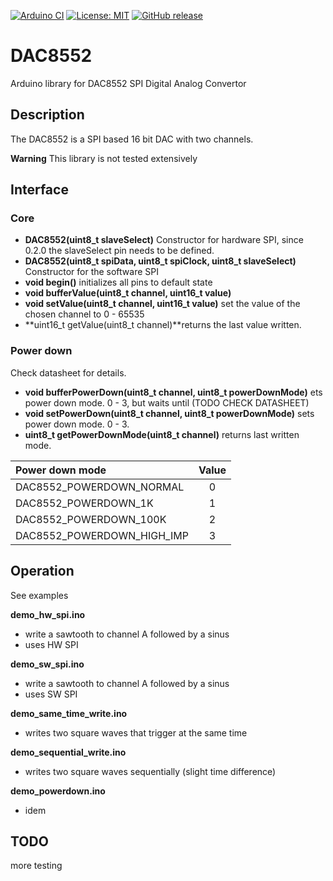 
[![Arduino CI](https://github.com/RobTillaart/DAC8552/workflows/Arduino%20CI/badge.svg)](https://github.com/marketplace/actions/arduino_ci)
[![License: MIT](https://img.shields.io/badge/license-MIT-green.svg)](https://github.com/RobTillaart/DAC8552/blob/master/LICENSE)
[![GitHub release](https://img.shields.io/github/release/RobTillaart/DAC8552.svg?maxAge=3600)](https://github.com/RobTillaart/DAC8552/releases)


# DAC8552

Arduino library for DAC8552 SPI Digital Analog Convertor


## Description

The DAC8552 is a SPI based 16 bit DAC with two channels.

**Warning** This library is not tested extensively


## Interface

### Core

- **DAC8552(uint8_t slaveSelect)** Constructor for hardware SPI,
since 0.2.0 the slaveSelect pin needs to be defined.
- **DAC8552(uint8_t spiData, uint8_t spiClock, uint8_t slaveSelect)** Constructor for the software SPI
- **void begin()** initializes all pins to default state
- **void bufferValue(uint8_t channel, uint16_t value)**
- **void setValue(uint8_t channel, uint16_t value)** set the value of the chosen channel to 0 - 65535
- **uint16_t getValue(uint8_t channel)**returns the last value written.


### Power down

Check datasheet for details.

- **void bufferPowerDown(uint8_t channel, uint8_t powerDownMode)** ets power down mode. 0 - 3, 
but waits until (TODO CHECK DATASHEET)
- **void setPowerDown(uint8_t channel, uint8_t powerDownMode)** sets power down mode. 0 - 3.
- **uint8_t getPowerDownMode(uint8_t channel)** returns last written mode.

| Power down mode         | Value |
|:------------------------|:-----:|
| DAC8552_POWERDOWN_NORMAL   | 0 |
| DAC8552_POWERDOWN_1K       | 1 |
| DAC8552_POWERDOWN_100K     | 2 |
| DAC8552_POWERDOWN_HIGH_IMP | 3 |


## Operation

See examples

**demo_hw_spi.ino**
- write a sawtooth to channel A followed by a sinus 
- uses HW SPI

**demo_sw_spi.ino**
- write a sawtooth to channel A followed by a sinus 
- uses SW SPI

**demo_same_time_write.ino**
- writes two square waves that trigger at the same time

**demo_sequential_write.ino**
- writes two square waves sequentially (slight time difference)

**demo_powerdown.ino**
- idem


## TODO

more testing
